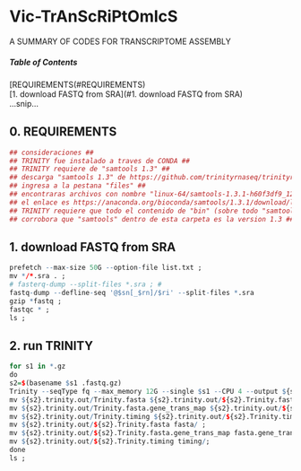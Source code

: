 # Vic-TrAnScRiPtOmIcS
A SUMMARY OF CODES FOR TRANSCRIPTOME ASSEMBLY
##### Table of Contents  
[REQUIREMENTS(#REQUIREMENTS)  
[1. download FASTQ from SRA](#1. download FASTQ from SRA)  
...snip...    
<a name="headers"/>
## 0. REQUIREMENTS
```r
## consideraciones ##
## TRINITY fue instalado a traves de CONDA ##
## TRINITY requiere de "samtools 1.3" ##
## descarga "samtools 1.3" de https://github.com/trinityrnaseq/trinityrnaseq/wiki/Running-Trinity ##
## ingresa a la pestana "files" ##
## encontraras archivos con nombre "linux-64/samtools-1.3.1-h60f3df9_12.tar.bz2" ##
## el enlace es https://anaconda.org/bioconda/samtools/1.3.1/download/linux-64/samtools-1.3.1-h60f3df9_12.tar.bz2 ##
## TRINITY requiere que todo el contenido de "bin" (sobre todo "samtools") se encuentre en "/home/hp/anaconda3/envs/trinity/bin"
## corrobora que "samtools" dentro de esta carpeta es la version 1.3 ##
```

## 1. download FASTQ from SRA ##
```r
prefetch --max-size 50G --option-file list.txt ;
mv */*.sra . ;
# fasterq-dump --split-files *.sra ; #
fastq-dump --defline-seq '@$sn[_$rn]/$ri' --split-files *.sra 
gzip *fastq ;
fastqc * ;
ls ;
```

## 2. run TRINITY ##
```r
for s1 in *.gz
do
s2=$(basename $s1 .fastq.gz)
Trinity --seqType fq --max_memory 12G --single $s1 --CPU 4 --output ${s2}.trinity.out ;
mv ${s2}.trinity.out/Trinity.fasta ${s2}.trinity.out/${s2}.Trinity.fasta ;
mv ${s2}.trinity.out/Trinity.fasta.gene_trans_map ${s2}.trinity.out/${s2}.Trinity.fasta.gene_trans_map ;
mv ${s2}.trinity.out/Trinity.timing ${s2}.trinity.out/${s2}.Trinity.timing ;
mv ${s2}.trinity.out/${s2}.Trinity.fasta fasta/ ;
mv ${s2}.trinity.out/${s2}.Trinity.fasta.gene_trans_map fasta.gene_trans_map/ ;
mv ${s2}.trinity.out/${s2}.Trinity.timing timing/;
done
ls ;

```
